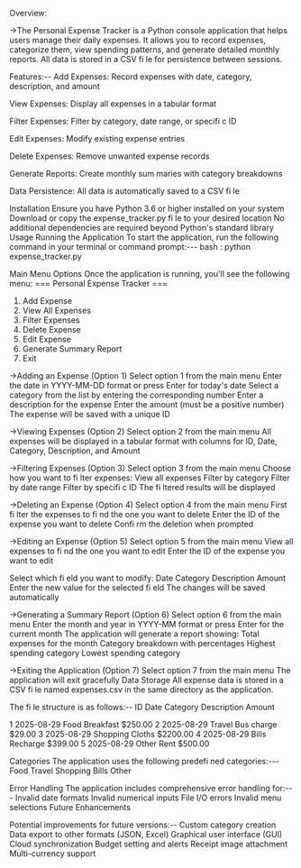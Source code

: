 Overview:

->The Personal Expense Tracker is a Python console application that helps users manage their daily
expenses. It allows you to record expenses, categorize them, view spending patterns, and generate
detailed monthly reports. All data is stored in a CSV fi le for persistence between sessions.

Features:--
Add Expenses:
Record expenses with date, category, description, and amount

View Expenses:
Display all expenses in a tabular format

Filter Expenses:
Filter by category, date range, or specifi c ID

Edit Expenses:
Modify existing
expense entries

Delete Expenses:
Remove unwanted
expense records

Generate Reports:
Create monthly sum
maries with category breakdowns

Data Persistence:
All data is automatically saved to a CSV fi le

Installation
Ensure you have Python 3.6 or higher installed on your system
Download or copy the expense_tracker.py fi le to your desired location
No additional dependencies are required beyond Python's standard library
Usage Running the Application
To start the application, run the following command in your terminal or command prompt:---
bash :
python
expense_tracker.py

Main Menu Options
Once the application is running, you'll see the following
menu:
=== Personal Expense Tracker ===
1. Add Expense
2. View All Expenses
3. Filter Expenses
4. Delete Expense
5. Edit Expense
6. Generate Summary Report
7. Exit

->Adding an Expense (Option 1)
Select option 1 from the main menu
Enter the date in YYYY-MM-DD format or press Enter for today's date
Select a category from the list by entering the corresponding number
Enter a description for the expense
Enter the amount (must be a positive number)
The expense will be saved with a unique ID

->Viewing Expenses (Option 2)
Select option 2 from the main menu
All expenses will be displayed in a tabular format with columns for ID, Date, Category, Description, and
Amount

->Filtering Expenses (Option 3)
Select option 3 from the main menu
Choose how you want to fi lter expenses:
View all expenses
Filter by category
Filter by date range
Filter by specifi c ID
The fi ltered results will be displayed

->Deleting an Expense (Option 4)
Select option 4 from the main menu
First fi lter the expenses to fi nd the one you want to delete
Enter the ID of the expense you want to delete
Confi rm the deletion when prompted

->Editing an Expense (Option 5)
Select option 5 from the main menu
View all expenses to fi nd the one you want to edit
Enter the ID of the expense you want to edit

Select which fi eld you want to modify:
Date
Category
Description
Amount
Enter the new value for the selected fi eld
The changes will be saved automatically

->Generating a Summary Report (Option 6)
Select option 6 from the main menu
Enter the month and year in YYYY-MM format or press Enter for the current month
The application will generate a report showing:
Total expenses for the month
Category breakdown with percentages
Highest spending category
Lowest spending category

->Exiting the Application (Option 7)
Select option 7 from the main menu
The application will exit gracefully
Data Storage
All expense data is stored in a CSV fi le named
expenses.csv in the same directory as the application.

The fi le structure is as follows:--
ID Date
Category
Description
Amount

1
2025-08-29 Food
Breakfast
$250.00
2
2025-08-29 Travel
Bus charge
$29.00
3
2025-08-29 Shopping
Cloths
$2200.00
4
2025-08-29 Bills
Recharge
$399.00
5
2025-08-29 Other
Rent
$500.00

Categories
The application uses the following predefi ned categories:---
Food
Travel
Shopping
Bills
Other

Error Handling
The application includes comprehensive error handling for:---
Invalid date formats
Invalid numerical inputs
File I/O errors
Invalid menu selections
Future Enhancements

Potential improvements for future versions:--
Custom category creation
Data export to other formats (JSON, Excel)
Graphical user interface (GUI)
Cloud synchronization
Budget setting and alerts
Receipt image attachment
Multi-currency support


